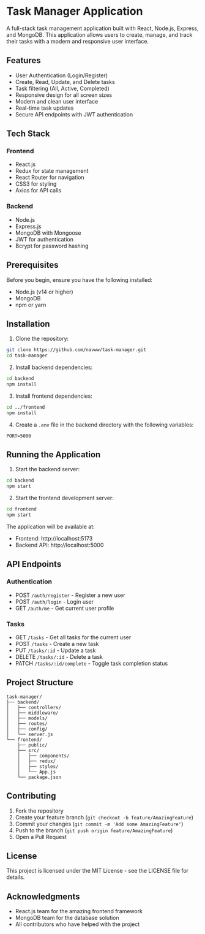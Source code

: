 # Task Manager Application

A full-stack task management application built with React, Node.js, Express, and MongoDB. This application allows users to create, manage, and track their tasks with a modern and responsive user interface.

## Features

- User Authentication (Login/Register)
- Create, Read, Update, and Delete tasks
- Task filtering (All, Active, Completed)
- Responsive design for all screen sizes
- Modern and clean user interface
- Real-time task updates
- Secure API endpoints with JWT authentication

## Tech Stack

### Frontend
- React.js
- Redux for state management
- React Router for navigation
- CSS3 for styling
- Axios for API calls

### Backend
- Node.js
- Express.js
- MongoDB with Mongoose
- JWT for authentication
- Bcrypt for password hashing

## Prerequisites

Before you begin, ensure you have the following installed:
- Node.js (v14 or higher)
- MongoDB
- npm or yarn

## Installation

1. Clone the repository:
```bash
git clone https://github.com/navww/task-manager.git
cd task-manager
```

2. Install backend dependencies:
```bash
cd backend
npm install
```

3. Install frontend dependencies:
```bash
cd ../frontend
npm install
```

4. Create a `.env` file in the backend directory with the following variables:
```env
PORT=5000

```

## Running the Application

1. Start the backend server:
```bash
cd backend
npm start
```

2. Start the frontend development server:
```bash
cd frontend
npm start
```

The application will be available at:
- Frontend: http://localhost:5173
- Backend API: http://localhost:5000

## API Endpoints

### Authentication
- POST `/auth/register` - Register a new user
- POST `/auth/login` - Login user
- GET `/auth/me` - Get current user profile

### Tasks
- GET `/tasks` - Get all tasks for the current user
- POST `/tasks` - Create a new task
- PUT `/tasks/:id` - Update a task
- DELETE `/tasks/:id` - Delete a task
- PATCH `/tasks/:id/complete` - Toggle task completion status

## Project Structure

```
task-manager/
├── backend/
│   ├── controllers/
│   ├── middleware/
│   ├── models/
│   ├── routes/
│   ├── config/
│   └── server.js
└── frontend/
    ├── public/
    ├── src/
    │   ├── components/
    │   ├── redux/
    │   ├── styles/
    │   └── App.js
    └── package.json
```

## Contributing

1. Fork the repository
2. Create your feature branch (`git checkout -b feature/AmazingFeature`)
3. Commit your changes (`git commit -m 'Add some AmazingFeature'`)
4. Push to the branch (`git push origin feature/AmazingFeature`)
5. Open a Pull Request

## License

This project is licensed under the MIT License - see the LICENSE file for details.

## Acknowledgments

- React.js team for the amazing frontend framework
- MongoDB team for the database solution
- All contributors who have helped with the project 
